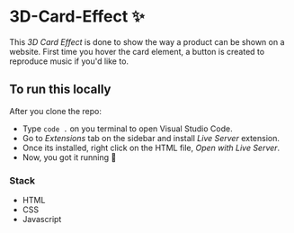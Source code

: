 # 3D-Card-Effect ✨

This *3D Card Effect* is done to show the way a product can be shown on a website. 
First time you hover the card element, a button is created to reproduce music if you'd like to.

## To run this locally

After you clone the repo:
- Type ``code .`` on you terminal to open Visual Studio Code.
- Go to *Extensions* tab on the sidebar and install *Live Server* extension.
- Once its installed, right click on the HTML file, *Open with Live Server*.
- Now, you got it running 🤠

### Stack

- HTML
- CSS
- Javascript

